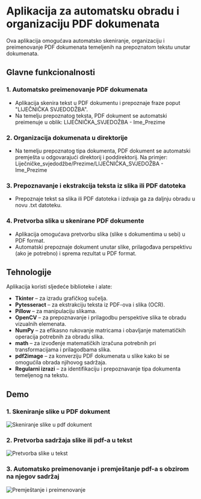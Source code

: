 # Aplikacija za automatsku obradu i organizaciju PDF dokumenata

Ova aplikacija omogućava automatsko skeniranje, organizaciju i preimenovanje PDF dokumenata temeljenih na prepoznatom tekstu unutar dokumenata.

## Glavne funkcionalnosti

### 1. **Automatsko preimenovanje PDF dokumenata**
- Aplikacija skenira tekst u PDF dokumentu i prepoznaje fraze poput "LIJEČNIČKA SVJEDODŽBA".
- Na temelju prepoznatog teksta, PDF dokument se automatski preimenuje u oblik: LIJEČNIČKA_SVJEDOŽBA - Ime_Prezime

### 2. **Organizacija dokumenata u direktorije**
- Na temelju prepoznatog tipa dokumenta, PDF dokument se automatski premješta u odgovarajući direktorij i poddirektorij.
Na primjer: Liječničke_svjedodžbe/Prezime/LIJEČNIČKA_SVJEDOŽBA - Ime_Prezime


### 3. **Prepoznavanje i ekstrakcija teksta iz slika ili PDF datoteka**
- Prepoznaje tekst sa slika ili PDF datoteka  i izdvaja ga za daljnju obradu u novu .txt datoteku.

### 4. **Pretvorba slika u skenirane PDF dokumente**
- Aplikacija omogućava pretvorbu slika (slike s dokumentima u sebi) u PDF format.
- Automatski prepoznaje dokument unutar slike, prilagođava perspektivu (ako je potrebno) i sprema rezultat u PDF format.

## Tehnologije
Aplikacija koristi sljedeće biblioteke i alate:
- **Tkinter** – za izradu grafičkog sučelja.
- **Pytesseract** – za ekstrakciju teksta iz PDF-ova i slika (OCR).
- **Pillow** – za manipulaciju slikama.
- **OpenCV** – za prepoznavanje i prilagodbu perspektive slika te obradu vizualnih elemenata.
- **NumPy** – za efikasno rukovanje matricama i obavljanje matematičkih operacija potrebnih za obradu slika.
- **math** – za izvođenje matematičkih izračuna potrebnih pri transformacijama i prilagodbama slika.
- **pdf2image** – za konverziju PDF dokumenata u slike kako bi se omogućila obrada njihovog sadržaja.
- **Regularni izrazi** – za identifikaciju i prepoznavanje tipa dokumenta temeljenog na tekstu.

## Demo
  ### 1. **Skeniranje slike u PDF dokument** 
  ![Skeniranje slike u pdf dokument](https://github.com/user-attachments/assets/4563ef37-1bb4-4352-b03d-b590308031e8)

  ### 2. **Pretvorba sadržaja slike ili pdf-a u tekst**
  ![Pretvorba slike u tekst](https://github.com/user-attachments/assets/6bc40a2d-71e0-4ce1-af75-cf474fca3460)

  ### 3. **Automatsko preimenovanje i premještanje pdf-a s obzirom na njegov sadržaj**
  ![Premještanje i preimenovanje](https://github.com/user-attachments/assets/0f75d74d-d1d3-4667-8a59-429ba2994660)


